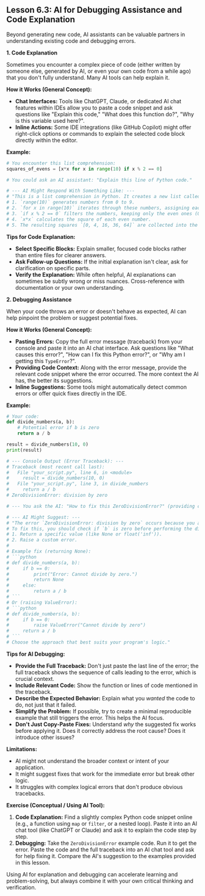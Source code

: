 ## Lesson 6.3: AI for Debugging Assistance and Code Explanation

Beyond generating new code, AI assistants can be valuable partners in understanding existing code and debugging errors.

**1. Code Explanation**

Sometimes you encounter a complex piece of code (either written by someone else, generated by AI, or even your own code from a while ago) that you don't fully understand. Many AI tools can help explain it.

**How it Works (General Concept):**

*   **Chat Interfaces:** Tools like ChatGPT, Claude, or dedicated AI chat features within IDEs allow you to paste a code snippet and ask questions like "Explain this code," "What does this function do?", "Why is this variable used here?".
*   **Inline Actions:** Some IDE integrations (like GitHub Copilot) might offer right-click options or commands to explain the selected code block directly within the editor.

**Example:**

```python
# You encounter this list comprehension:
squares_of_evens = [x*x for x in range(10) if x % 2 == 0]

# You could ask an AI assistant: "Explain this line of Python code."

# --- AI Might Respond With Something Like: ---
# "This is a list comprehension in Python. It creates a new list called 'squares_of_evens'.
# 1. `range(10)` generates numbers from 0 to 9.
# 2. `for x in range(10)` iterates through these numbers, assigning each to 'x'.
# 3. `if x % 2 == 0` filters the numbers, keeping only the even ones (0, 2, 4, 6, 8).
# 4. `x*x` calculates the square of each even number.
# 5. The resulting squares `[0, 4, 16, 36, 64]` are collected into the new list."
```

**Tips for Code Explanation:**

*   **Select Specific Blocks:** Explain smaller, focused code blocks rather than entire files for clearer answers.
*   **Ask Follow-up Questions:** If the initial explanation isn't clear, ask for clarification on specific parts.
*   **Verify the Explanation:** While often helpful, AI explanations can sometimes be subtly wrong or miss nuances. Cross-reference with documentation or your own understanding.

**2. Debugging Assistance**

When your code throws an error or doesn't behave as expected, AI can help pinpoint the problem or suggest potential fixes.

**How it Works (General Concept):**

*   **Pasting Errors:** Copy the full error message (traceback) from your console and paste it into an AI chat interface. Ask questions like "What causes this error?", "How can I fix this Python error?", or "Why am I getting this `TypeError`?".
*   **Providing Code Context:** Along with the error message, provide the relevant code snippet where the error occurred. The more context the AI has, the better its suggestions.
*   **Inline Suggestions:** Some tools might automatically detect common errors or offer quick fixes directly in the IDE.

**Example:**

```python
# Your code:
def divide_numbers(a, b):
    # Potential error if b is zero
    return a / b

result = divide_numbers(10, 0)
print(result)

# --- Console Output (Error Traceback): ---
# Traceback (most recent call last):
#   File "your_script.py", line 6, in <module>
#     result = divide_numbers(10, 0)
#   File "your_script.py", line 3, in divide_numbers
#     return a / b
# ZeroDivisionError: division by zero

# --- You ask the AI: "How to fix this ZeroDivisionError?" (providing code and traceback) ---

# --- AI Might Suggest: ---
# "The error `ZeroDivisionError: division by zero` occurs because you are trying to divide by zero in the `divide_numbers` function when `b` is 0.
# To fix this, you should check if `b` is zero before performing the division. You could:
# 1. Return a specific value (like None or float('inf')).
# 2. Raise a custom error.
#
# Example fix (returning None):
# ```python
# def divide_numbers(a, b):
#     if b == 0:
#         print("Error: Cannot divide by zero.")
#         return None
#     else:
#         return a / b
# ```
# Or (raising ValueError):
# ```python
# def divide_numbers(a, b):
#     if b == 0:
#         raise ValueError("Cannot divide by zero")
#     return a / b
# ```
# Choose the approach that best suits your program's logic."
```

**Tips for AI Debugging:**

*   **Provide the Full Traceback:** Don't just paste the last line of the error; the full traceback shows the sequence of calls leading to the error, which is crucial context.
*   **Include Relevant Code:** Show the function or lines of code mentioned in the traceback.
*   **Describe the Expected Behavior:** Explain what you *wanted* the code to do, not just that it failed.
*   **Simplify the Problem:** If possible, try to create a minimal reproducible example that still triggers the error. This helps the AI focus.
*   **Don't Just Copy-Paste Fixes:** Understand *why* the suggested fix works before applying it. Does it correctly address the root cause? Does it introduce other issues?

**Limitations:**

*   AI might not understand the broader context or intent of your application.
*   It might suggest fixes that work for the immediate error but break other logic.
*   It struggles with complex logical errors that don't produce obvious tracebacks.

**Exercise (Conceptual / Using AI Tool):**

1.  **Code Explanation:** Find a slightly complex Python code snippet online (e.g., a function using `map` or `filter`, or a nested loop). Paste it into an AI chat tool (like ChatGPT or Claude) and ask it to explain the code step by step.
2.  **Debugging:** Take the `ZeroDivisionError` example code. Run it to get the error. Paste the code and the full traceback into an AI chat tool and ask for help fixing it. Compare the AI's suggestion to the examples provided in this lesson.

Using AI for explanation and debugging can accelerate learning and problem-solving, but always combine it with your own critical thinking and verification.
